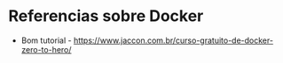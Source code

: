 # Referencias sobre Docker

- Bom tutorial - https://www.jaccon.com.br/curso-gratuito-de-docker-zero-to-hero/

